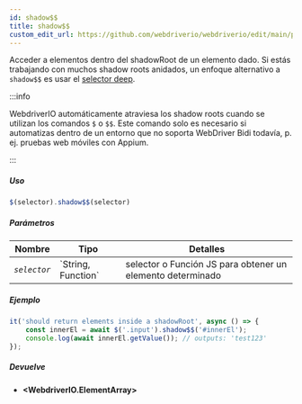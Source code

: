 ```yaml
---
id: shadow$$
title: shadow$$
custom_edit_url: https://github.com/webdriverio/webdriverio/edit/main/packages/webdriverio/src/commands/element/shadow$$.ts
---
```


Acceder a elementos dentro del shadowRoot de un elemento dado. Si estás trabajando
con muchos shadow roots anidados, un enfoque alternativo a `shadow$$`
es usar el [selector deep](https://webdriver.io/docs/selectors#deep-selectors).

:::info

WebdriverIO automáticamente atraviesa los shadow roots cuando se utilizan los comandos `$` o `$$`.
Este comando solo es necesario si automatizas dentro de un entorno que no
soporta WebDriver Bidi todavía, p. ej. pruebas web móviles con Appium.

:::

##### Uso

```js
$(selector).shadow$$(selector)
```

##### Parámetros

<table>
  <thead>
    <tr>
      <th>Nombre</th><th>Tipo</th><th>Detalles</th>
    </tr>
  </thead>
  <tbody>
    <tr>
      <td><code><var>selector</var></code></td>
      <td>`String, Function`</td>
      <td>selector o Función JS para obtener un elemento determinado</td>
    </tr>
  </tbody>
</table>

##### Ejemplo

```js title="shadow$$.js"
it('should return elements inside a shadowRoot', async () => {
    const innerEl = await $('.input').shadow$$('#innerEl');
    console.log(await innerEl.getValue()); // outputs: 'test123'
});
```

##### Devuelve

- **&lt;WebdriverIO.ElementArray&gt;**
    
